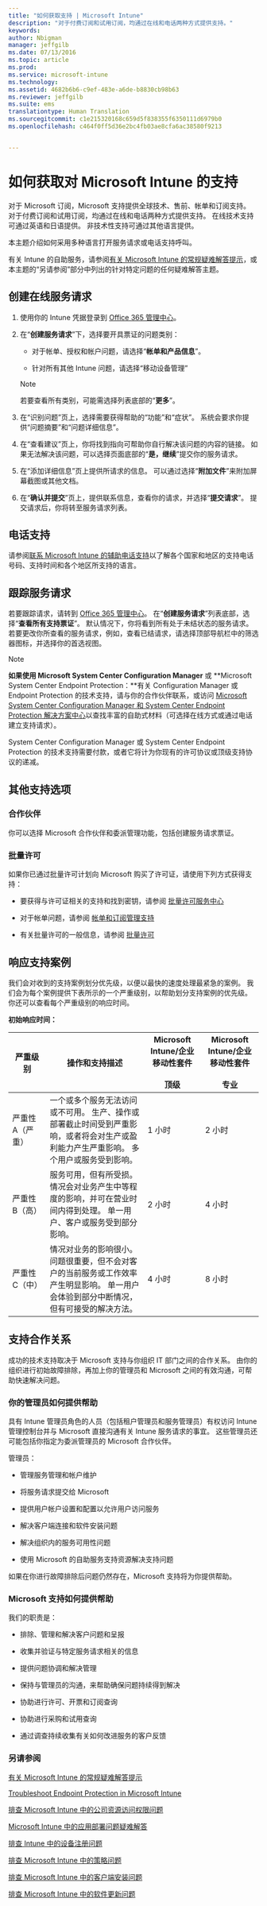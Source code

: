 ```yaml
---
title: "如何获取支持 | Microsoft Intune"
description: "对于付费订阅和试用订阅，均通过在线和电话两种方式提供支持。"
keywords: 
author: Nbigman
manager: jeffgilb
ms.date: 07/13/2016
ms.topic: article
ms.prod: 
ms.service: microsoft-intune
ms.technology: 
ms.assetid: 4682b6b6-c9ef-483e-a6de-b8830cb98b63
ms.reviewer: jeffgilb
ms.suite: ems
translationtype: Human Translation
ms.sourcegitcommit: c1e215320168c659d5f838355f6350111d6979b0
ms.openlocfilehash: c464f0ff5d36e2bc4fb03ae8cfa6ac38580f9213


---
```


# 如何获取对 Microsoft Intune 的支持
 对于 Microsoft 订阅，Microsoft 支持提供全球技术、售前、帐单和订阅支持。 对于付费订阅和试用订阅，均通过在线和电话两种方式提供支持。 在线技术支持可通过英语和日语提供。 非技术性支持可通过其他语言提供。

本主题介绍如何采用多种语言打开服务请求或电话支持呼叫。

有关 Intune 的自助服务，请参阅[有关 Microsoft Intune 的常规疑难解答提示](general-troubleshooting-tips-for-microsoft-intune.md)，或本主题的“另请参阅”部分中列出的针对特定问题的任何疑难解答主题。
## 创建在线服务请求

1.  使用你的 Intune 凭据登录到 [Office 365 管理中心](https://portal.office.com/admin/default.aspx#Overview_SupportPage_AltUSupportPage)。

2.  在“**创建服务请求**”下，选择要开具票证的问题类别：

    -   对于帐单、授权和帐户问题，请选择“**帐单和产品信息**”。

    -   针对所有其他 Intune 问题，请选择“移动设备管理”

    > [!NOTE]
    > 若要查看所有类别，可能需选择列表底部的“**更多**”。

3.  在“识别问题”页上，选择需要获得帮助的“功能”和“症状”。 系统会要求你提供“问题摘要”和“问题详细信息”。

4.  在“查看建议”页上，你将找到指向可帮助你自行解决该问题的内容的链接。  如果无法解决该问题，可以选择页面底部的“**是，继续**”提交你的服务请求。

5.  在“添加详细信息”页上提供所请求的信息。 可以通过选择“**附加文件**”来附加屏幕截图或其他文档。

6.  在“**确认并提交**”页上，提供联系信息，查看你的请求，并选择“**提交请求**”。 提交请求后，你将转至服务请求列表。

## 电话支持
请参阅[联系 Microsoft Intune 的辅助电话支持](contact-assisted-phone-support-for-microsoft-intune.md)以了解各个国家和地区的支持电话号码、支持时间和各个地区所支持的语言。

## 跟踪服务请求
若要跟踪请求，请转到 [Office 365 管理中心](https://portal.office.com/admin/default.aspx)。 在“**创建服务请求**”列表底部，选择“**查看所有支持票证**”。 默认情况下，你将看到所有处于未结状态的服务请求。 若要更改你所查看的服务请求，例如，查看已结请求，请选择顶部导航栏中的筛选器图标，并选择你的首选视图。

> [!NOTE]
> **如果使用 Microsoft System Center Configuration Manager** 或 **Microsoft System Center Endpoint Protection：**有关 Configuration Manager 或 Endpoint Protection 的技术支持，请与你的合作伙伴联系，或访问 [Microsoft System Center Configuration Manager 和 System Center Endpoint Protection 解决方案中心](http://www.microsoft.com/en-us/server-cloud/products/system-center-2012-r2/resources.aspx)以查找丰富的自助式材料（可选择在线方式或通过电话建立支持请求）。
>
> System Center Configuration Manager 或 System Center Endpoint Protection 的技术支持需要付款，或者它将计为你现有的许可协议或顶级支持协议的递减。

## 其他支持选项

### 合作伙伴
你可以选择 Microsoft 合作伙伴和委派管理功能，包括创建服务请求票证。

### 批量许可
如果你已通过批量许可计划向 Microsoft 购买了许可证，请使用下列方式获得支持：

-   要获得与许可证相关的支持和找到密钥，请参阅 [批量许可服务中心](http://go.microsoft.com/fwlink/p/?LinkID=282016)

-   对于帐单问题，请参阅 [帐单和订阅管理支持](http://support.microsoft.com/oas/default.aspx?prid=15371)

-   有关批量许可的一般信息，请参阅 [批量许可](http://go.microsoft.com/fwlink/p/?LinkID=282015)

## 响应支持案例
我们会对收到的支持案例划分优先级，以便以最快的速度处理最紧急的案例。 我们会为每个案例提供下表所示的一个严重级别，以帮助划分支持案例的优先级。 你还可以查看每个严重级别的响应时间。

**初始响应时间：**

|严重级别|操作和支持描述|Microsoft Intune/企业移动性套件<br /><br />顶级|Microsoft Intune/企业移动性套件<br /><br />专业|
|------------------|--------------------------------------|------------------------------------------------------------------------------------------------|-----------------------------------------------------------------------------------------------------|
|严重性 A（严重）|一个或多个服务无法访问或不可用。 生产、操作或部署截止时间受到严重影响，或者将会对生产或盈利能力产生严重影响。 多个用户或服务受到影响。|1 小时|2 小时|
|严重性 B（高）|服务可用，但有所受损。 情况会对业务产生中等程度的影响，并可在营业时间内得到处理。 单一用户、客户或服务受到部分影响。|2 小时|4 小时|
|严重性 C（中）|情况对业务的影响很小。 问题很重要，但不会对客户的当前服务或工作效率产生明显影响。 单一用户会体验到部分中断情况，但有可接受的解决方法。|4 小时|8 小时|

## 支持合作关系
成功的技术支持取决于 Microsoft 支持与你组织 IT 部门之间的合作关系。  由你的组织进行初始故障排除，再加上你的管理员和 Microsoft 之间的有效沟通，可帮助快速解决问题。

### 你的管理员如何提供帮助
具有 Intune 管理员角色的人员（包括租户管理员和服务管理员）有权访问 Intune 管理控制台并与 Microsoft 直接沟通有关 Intune 服务请求的事宜。 这些管理员还可能包括你指定为委派管理员的 Microsoft 合作伙伴。

管理员：

-   管理服务管理和帐户维护

-   将服务请求提交给 Microsoft

-   提供用户帐户设置和配置以允许用户访问服务

-   解决客户端连接和软件安装问题

-   解决组织内的服务可用性问题

-   使用 Microsoft 的自助服务支持资源解决支持问题

如果在你进行故障排除后问题仍然存在，Microsoft 支持将为你提供帮助。

### Microsoft 支持如何提供帮助
我们的职责是：

-   排除、管理和解决客户问题和呈报

-   收集并验证与特定服务请求相关的信息

-   提供问题协调和解决管理

-   保持与管理员的沟通，来帮助确保问题持续得到解决

-   协助进行许可、开票和订阅查询

-   协助进行采购和试用查询

-   通过调查持续收集有关如何改进服务的客户反馈

### 另请参阅
[有关 Microsoft Intune 的常规疑难解答提示](general-troubleshooting-tips-for-microsoft-intune.md)

[Troubleshoot Endpoint Protection in Microsoft Intune](troubleshoot-endpoint-protection-in-microsoft-intune.md)

[排查 Microsoft Intune 中的公司资源访问权限问题](troubleshoot-company-resource-access-problems-with-microsoft-intune.md)

[Microsoft Intune 中的应用部署问题疑难解答](troubleshoot-app-deployment-problems-in-microsoft-intune.md)

[排查 Intune 中的设备注册问题](troubleshoot-device-enrollment-in-intune.md)

[排查 Microsoft Intune 中的策略问题](troubleshoot-policies-in-microsoft-intune.md)

[排查 Microsoft Intune 中的客户端安装问题](troubleshoot-client-setup-in-microsoft-intune.md)

[排查 Microsoft Intune 中的软件更新问题](troubleshoot-software-updates-in-microsoft-intune.md)



<!--HONumber=Jul16_HO3-->



